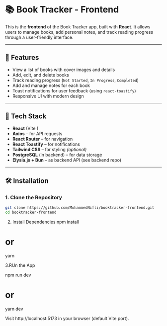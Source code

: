 # 📚 Book Tracker - Frontend

This is the **frontend** of the Book Tracker app, built with **React**. It allows users to manage books, add personal notes, and track reading progress through a user-friendly interface.

---

## 🚀 Features

- View a list of books with cover images and details
- Add, edit, and delete books
- Track reading progress (`Not Started`, `In Progress`, `Completed`)
- Add and manage notes for each book
- Toast notifications for user feedback (using `react-toastify`)
- Responsive UI with modern design

---

## 🧱 Tech Stack

- **React** (Vite )
- **Axios** – for API requests
- **React Router** – for navigation
- **React Toastify** – for notifications
- **Tailwind CSS** – for styling *(optional)*
- **PostgreSQL** (in backend) – for data storage
- **Elysia.js + Bun** – as backend API (see backend repo)

---

## 🛠 Installation

### 1. Clone the Repository
```bash
git clone https://github.com/MohammedNifli/booktracker-frontend.git
cd booktracker-frontend
```
2. Install Dependencies
npm install
# or
yarn


3.RUn the App

npm run dev

# or
yarn dev

Visit http://localhost:5173 in your browser (default Vite port).
